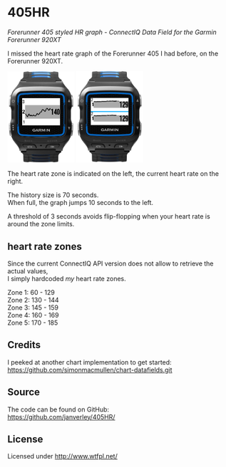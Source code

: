 # 405HR
_Forerunner 405 styled HR graph - ConnectIQ Data Field for the Garmin Forerunner 920XT_

I missed the heart rate graph of the Forerunner 405 I had before, on the Forerunner 920XT.

<img src="resources/images/1Field.png" width="150">
<img src="resources/images/2Fields.png" width="150">

The heart rate zone is indicated on the left, the current heart rate on the right.

The history size is 70 seconds.  
When full, the graph jumps 10 seconds to the left.

A threshold of 3 seconds avoids flip-flopping when your heart rate is around the zone limits.

## heart rate zones
Since the current ConnectIQ API version does not allow to retrieve the actual values,  
I simply hardcoded _my_ heart rate zones.

Zone 1: 60 - 129  
Zone 2: 130 - 144  
Zone 3: 145 - 159  
Zone 4: 160 - 169  
Zone 5: 170 - 185  

## Credits
I peeked at another chart implementation to get started:  
https://github.com/simonmacmullen/chart-datafields.git

## Source
The code can be found on GitHub:  
https://github.com/janverley/405HR/

## License
Licensed under http://www.wtfpl.net/
